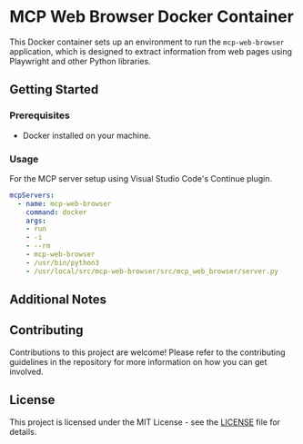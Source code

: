 
# MCP Web Browser Docker Container

This Docker container sets up an environment to run the `mcp-web-browser` application, which is designed to extract information from web pages using Playwright and other Python libraries.

## Getting Started

### Prerequisites

- Docker installed on your machine.

### Usage

For the MCP server setup using Visual Studio Code's Continue plugin.

```yml
mcpServers:
  - name: mcp-web-browser
    command: docker
    args:
    - run
    - -i
    - --rm
    - mcp-web-browser
    - /usr/bin/python3
    - /usr/local/src/mcp-web-browser/src/mcp_web_browser/server.py
```

## Additional Notes

## Contributing

Contributions to this project are welcome! Please refer to the contributing guidelines in the repository for more information on how you can get involved.

## License

This project is licensed under the MIT License - see the [LICENSE](LICENSE) file for details.

